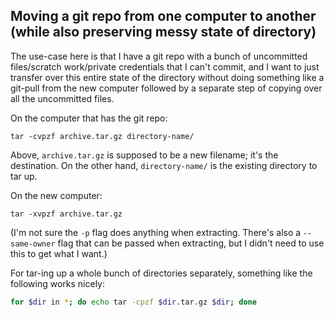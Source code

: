 ## Moving a git repo from one computer to another (while also preserving messy state of directory)

The use-case here is that I have a git repo with a bunch of uncommitted files/scratch work/private credentials that I can't commit,
and I want to just transfer over this entire state of the directory without doing something like a git-pull from the new
computer followed by a separate step of copying over all the uncommitted files.

On the computer that has the git repo:

```
tar -cvpzf archive.tar.gz directory-name/
```

Above, `archive.tar.gz` is supposed to be a new filename; it's the destination.
On the other hand, `directory-name/` is the existing directory to tar up.

On the new computer:

```
tar -xvpzf archive.tar.gz
```

(I'm not sure the `-p` flag does anything when extracting.
There's also a `--same-owner` flag that can be passed when extracting,
but I didn't need to use this to get what I want.)

For tar-ing up a whole bunch of directories separately, something like the following works nicely:

```bash
for $dir in *; do echo tar -cpzf $dir.tar.gz $dir; done
```
